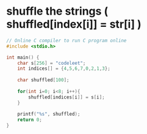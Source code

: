 # shuffle the strings ( shuffled[index[i]] = str[i] )

```c
// Online C compiler to run C program online
#include <stdio.h>

int main() {
    char s[256] = "codeleet";
    int indices[] = {4,5,6,7,0,2,1,3};
    
    char shuffled[100]; 
    
    for(int i=0; i<8; i++){
        shuffled[indices[i]] = s[i]; 
    }
    
    printf("%s", shuffled);
    return 0;
}
```
